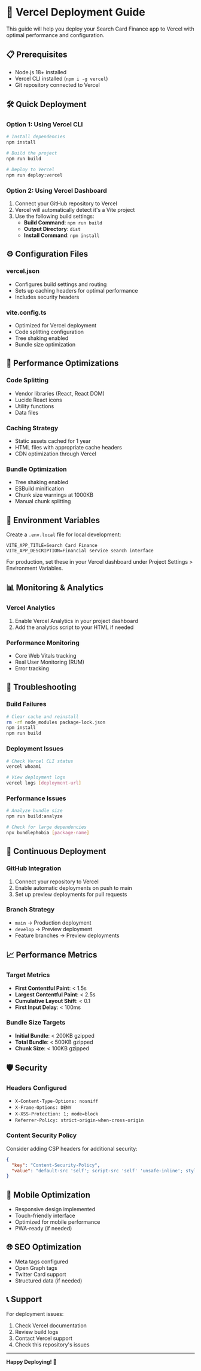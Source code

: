 # 🚀 Vercel Deployment Guide

This guide will help you deploy your Search Card Finance app to Vercel with optimal performance and configuration.

## 📋 Prerequisites

- Node.js 18+ installed
- Vercel CLI installed (`npm i -g vercel`)
- Git repository connected to Vercel

## 🛠️ Quick Deployment

### Option 1: Using Vercel CLI

```bash
# Install dependencies
npm install

# Build the project
npm run build

# Deploy to Vercel
npm run deploy:vercel
```

### Option 2: Using Vercel Dashboard

1. Connect your GitHub repository to Vercel
2. Vercel will automatically detect it's a Vite project
3. Use the following build settings:
   - **Build Command**: `npm run build`
   - **Output Directory**: `dist`
   - **Install Command**: `npm install`

## ⚙️ Configuration Files

### vercel.json
- Configures build settings and routing
- Sets up caching headers for optimal performance
- Includes security headers

### vite.config.ts
- Optimized for Vercel deployment
- Code splitting configuration
- Tree shaking enabled
- Bundle size optimization

## 🎯 Performance Optimizations

### Code Splitting
- Vendor libraries (React, React DOM)
- Lucide React icons
- Utility functions
- Data files

### Caching Strategy
- Static assets cached for 1 year
- HTML files with appropriate cache headers
- CDN optimization through Vercel

### Bundle Optimization
- Tree shaking enabled
- ESBuild minification
- Chunk size warnings at 1000KB
- Manual chunk splitting

## 🔧 Environment Variables

Create a `.env.local` file for local development:

```env
VITE_APP_TITLE=Search Card Finance
VITE_APP_DESCRIPTION=Financial service search interface
```

For production, set these in your Vercel dashboard under Project Settings > Environment Variables.

## 📊 Monitoring & Analytics

### Vercel Analytics
1. Enable Vercel Analytics in your project dashboard
2. Add the analytics script to your HTML if needed

### Performance Monitoring
- Core Web Vitals tracking
- Real User Monitoring (RUM)
- Error tracking

## 🚨 Troubleshooting

### Build Failures
```bash
# Clear cache and reinstall
rm -rf node_modules package-lock.json
npm install
npm run build
```

### Deployment Issues
```bash
# Check Vercel CLI status
vercel whoami

# View deployment logs
vercel logs [deployment-url]
```

### Performance Issues
```bash
# Analyze bundle size
npm run build:analyze

# Check for large dependencies
npx bundlephobia [package-name]
```

## 🔄 Continuous Deployment

### GitHub Integration
1. Connect your repository to Vercel
2. Enable automatic deployments on push to main
3. Set up preview deployments for pull requests

### Branch Strategy
- `main` → Production deployment
- `develop` → Preview deployment
- Feature branches → Preview deployments

## 📈 Performance Metrics

### Target Metrics
- **First Contentful Paint**: < 1.5s
- **Largest Contentful Paint**: < 2.5s
- **Cumulative Layout Shift**: < 0.1
- **First Input Delay**: < 100ms

### Bundle Size Targets
- **Initial Bundle**: < 200KB gzipped
- **Total Bundle**: < 500KB gzipped
- **Chunk Size**: < 100KB gzipped

## 🛡️ Security

### Headers Configured
- `X-Content-Type-Options: nosniff`
- `X-Frame-Options: DENY`
- `X-XSS-Protection: 1; mode=block`
- `Referrer-Policy: strict-origin-when-cross-origin`

### Content Security Policy
Consider adding CSP headers for additional security:

```json
{
  "key": "Content-Security-Policy",
  "value": "default-src 'self'; script-src 'self' 'unsafe-inline'; style-src 'self' 'unsafe-inline'"
}
```

## 📱 Mobile Optimization

- Responsive design implemented
- Touch-friendly interface
- Optimized for mobile performance
- PWA-ready (if needed)

## 🌐 SEO Optimization

- Meta tags configured
- Open Graph tags
- Twitter Card support
- Structured data (if needed)

## 📞 Support

For deployment issues:
1. Check Vercel documentation
2. Review build logs
3. Contact Vercel support
4. Check this repository's issues

---

**Happy Deploying! 🎉**
